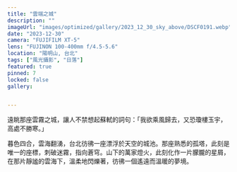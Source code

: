 ```yaml
---
title: "雲端之城"
description: ""
imageUrl: "images/optimized/gallery/2023_12_30_sky_above/DSCF0191.webp" 
date: "2023-12-30"
camera: "FUJIFILM XT-5"
lens: "FUJINON 100-400mm f/4.5-5.6"
location: "陽明山, 台北"
tags: ["風光攝影", "日落"]
featured: true
pinned: 7
locked: false
gallery:


---
```


遠眺那座雲霧之城，讓人不禁想起蘇軾的詞句：「我欲乘風歸去，又恐瓊樓玉宇，高處不勝寒。」

暮色四合，雲海翻湧，台北彷彿一座漂浮於天空的城池。那座熟悉的孤塔，此刻是唯一的座標，刺破迷霧，指向蒼穹。山下的萬家燈火，此刻化作一片朦朧的星屑，在那片靜謐的雲海下，溫柔地閃爍著，彷彿一個遙遠而溫暖的夢境。
